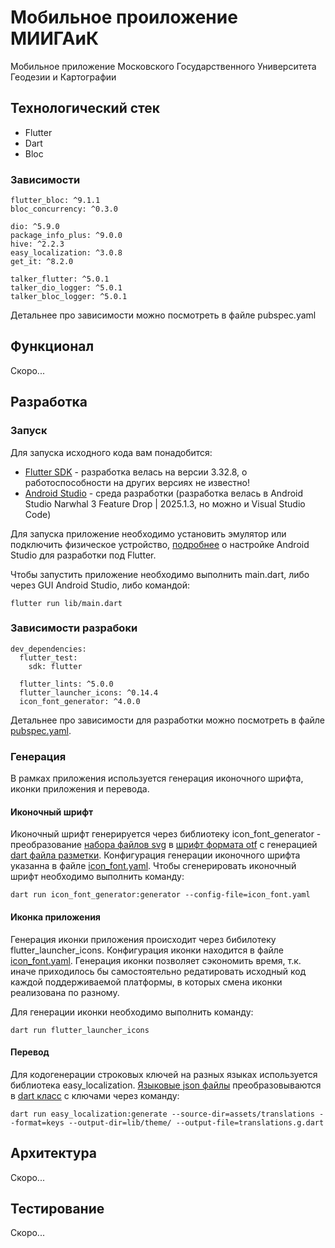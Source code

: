 # Мобильное проиложение МИИГАиК

Мобильное приложение Московского Государственного Университета Геодезии и Картографии

## Технологический стек

- Flutter
- Dart
- Bloc

### Зависимости
```
flutter_bloc: ^9.1.1
bloc_concurrency: ^0.3.0

dio: ^5.9.0
package_info_plus: ^9.0.0
hive: ^2.2.3
easy_localization: ^3.0.8
get_it: ^8.2.0

talker_flutter: ^5.0.1
talker_dio_logger: ^5.0.1
talker_bloc_logger: ^5.0.1
```
Детальнее про зависимости можно посмотреть в файле pubspec.yaml

## Функционал
Скоро...

## Разработка

### Запуск
Для запуска исходного кода вам понадобится:
- [Flutter SDK](https://docs.flutter.dev/install) - разработка велась на версии 3.32.8, о работоспособности на других версиях не известно!
- [Android Studio](https://docs.flutter.dev/tools/android-studio) - cреда разработки (разработка велась в Android Studio Narwhal 3 Feature Drop | 2025.1.3, но можно и Visual Studio Code)

Для запуска приложение необходимо установить эмулятор или подключить физическое устройство, [подробнее](https://docs.flutter.dev/platform-integration/android/setup) о настройке Android Studio для разработки под Flutter.

Чтобы запустить приложение необходимо выполнить main.dart, либо через GUI Android Studio, либо командой:
```
flutter run lib/main.dart
```

### Зависимости разрабоки
```
dev_dependencies:
  flutter_test:
    sdk: flutter

  flutter_lints: ^5.0.0
  flutter_launcher_icons: ^0.14.4
  icon_font_generator: ^4.0.0
```
Детальнее про зависимости для разработки можно посмотреть в файле [pubspec.yaml](https://github.com/team4-sad/flutter-mobile-client/blob/main/pubspec.yaml).

### Генерация
В рамках приложения используется генерация иконочного шрифта, иконки приложения и перевода.

#### Иконочный шрифт
Иконочный шрифт генерируется через библиотеку icon_font_generator - преобразование [набора файлов svg](https://github.com/team4-sad/flutter-mobile-client/tree/main/assets/icons/raw) в [шрифт формата otf](https://github.com/team4-sad/flutter-mobile-client/blob/main/assets/icons/icons.otf) c генерацией [dart файла разметки](https://github.com/team4-sad/flutter-mobile-client/blob/main/lib/generated/icons.g.dart).
Конфигурация генерации иконочного шрифта указанна в файле [icon_font.yaml](https://github.com/team4-sad/flutter-mobile-client/blob/main/icon_font.yaml).
Чтобы сгенерировать иконочный шрифт необходимо выполнить команду:
```
dart run icon_font_generator:generator --config-file=icon_font.yaml 
```

#### Иконка приложения
Генерация иконки приложения происходит через бибилотеку flutter_launcher_icons. Конфигурация иконки находится в файле [icon_font.yaml](https://github.com/team4-sad/flutter-mobile-client/blob/main/flutter_launcher_icons).
Генерация иконки позволяет сэкономить время, т.к. иначе приходилось бы самостоятельно редатировать исходный код каждой поддерживаемой платформы, в которых смена иконки реализована по разному.

Для генерации иконки необходимо выполнить команду:
```
dart run flutter_launcher_icons
```
#### Перевод
Для кодогенерации строковых ключей на разных языках используется библиотека easy_localization. [Языковые json файлы](https://github.com/team4-sad/flutter-mobile-client/tree/main/assets/translations) преобразовываются в [dart класс](https://github.com/team4-sad/flutter-mobile-client/blob/main/lib/generated/translations.g.dart) c ключами через команду:
```
dart run easy_localization:generate --source-dir=assets/translations --format=keys --output-dir=lib/theme/ --output-file=translations.g.dart 
```

## Архитектура
Скоро...

## Тестирование
Скоро...
